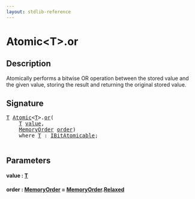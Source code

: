 ```yaml
---
layout: stdlib-reference
---
```


# Atomic\<T\>\.or

## Description

Atomically performs a bitwise OR operation between the stored value and
the given value, storing the result and returning the original stored
value.




## Signature 

<pre>
<a href="index.html#typeparam-T" class="code_type">T</a> <a href="index.html" class="code_type">Atomic</a>&lt;<a href="index.html#typeparam-T" class="code_type">T</a>&gt;.<a href="or.html">or</a>(
    <a href="index.html#typeparam-T" class="code_type">T</a> <a href="or.html#decl-value" class="code_param">value</a>,
    <a href="index.html" class="code_type">MemoryOrder</a> <a href="or.html#decl-order" class="code_param">order</a>)
    <span class='code_keyword'>where</span> <a href="index.html#typeparam-T" class="code_type">T</a> : <a href="index.html" class="code_type">IBitAtomicable</a>;

</pre>

## Parameters

####  <a id="decl-value"></a>value  : [T](index#typeparam-T)
####  <a id="decl-order"></a>order  : [MemoryOrder](../memoryorder-06/index) = [MemoryOrder](../memoryorder-06/index)\.[Relaxed](../memoryorder-06/index#decl-Relaxed)

